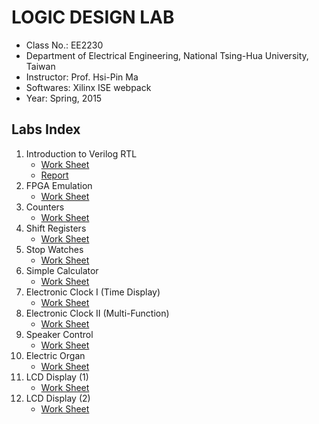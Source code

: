 # LOGIC DESIGN LAB
* Class No.: EE2230
* Department of Electrical Engineering, National Tsing-Hua University, Taiwan
* Instructor: Prof. Hsi-Pin Ma
* Softwares: Xilinx ISE webpack
* Year: Spring, 2015

## Labs Index
1. Introduction to Verilog RTL
    * [Work Sheet](https://github.com/chunyou0830/EE2230/wiki/Lab-1-Introduction-to-Verilog-HDL)
    * [Report](https://github.com/chunyou0830/EE2230/wiki/Lab-1-Report)
2. FPGA Emulation
    * [Work Sheet](https://github.com/chunyou0830/EE2230/wiki/Lab-2-FPGA-Emulation)
3. Counters
    * [Work Sheet](https://github.com/chunyou0830/EE2230/wiki/Lab-3-Counters)
4. Shift Registers
    * [Work Sheet](https://github.com/chunyou0830/EE2230/wiki/Lab-4-Shift-Registers)
5. Stop Watches
    * [Work Sheet](https://github.com/chunyou0830/EE2230/wiki/Lab-5-Stop-Watches)
6. Simple Calculator
    * [Work Sheet](https://github.com/chunyou0830/EE2230/wiki/Lab-6-Simple-Calculator)
7. Electronic Clock I (Time Display)
    * [Work Sheet](https://github.com/chunyou0830/EE2230/wiki/Lab-7-Electronic-Clock-I-(Time-Display))
8. Electronic Clock II (Multi-Function)
    * [Work Sheet](https://github.com/chunyou0830/EE2230/wiki/Lab-8-Electronic-Clock-II-(Multi-functions))
9. Speaker Control
    * [Work Sheet](https://github.com/chunyou0830/EE2230/wiki/Lab-9-Speaker)
10. Electric Organ
    * [Work Sheet](https://github.com/chunyou0830/EE2230/wiki/Lab-10-Electronic-Organ)
11. LCD Display (1)
    * [Work Sheet](https://github.com/chunyou0830/EE2230/wiki/Lab-11-LCD-Display-(1))
12. LCD Display (2)
    * [Work Sheet](https://github.com/chunyou0830/EE2230/wiki/Lab-12-LCD-Display-(2))
